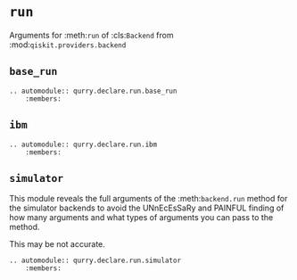 # `run`

Arguments for :meth:`run` of :cls:`Backend` from :mod:`qiskit.providers.backend`

## `base_run`

```{eval-rst}
.. automodule:: qurry.declare.run.base_run
    :members:
```

## `ibm`

```{eval-rst}
.. automodule:: qurry.declare.run.ibm
    :members:
```

## `simulator`

This module reveals the full arguments of the :meth:`backend.run` method
for the simulator backends to avoid the UNnEcEsSaRy and PAINFUL finding of
how many arguments and what types of arguments you can pass to the method.

This may be not accurate.

```{eval-rst}
.. automodule:: qurry.declare.run.simulator
    :members:
```
